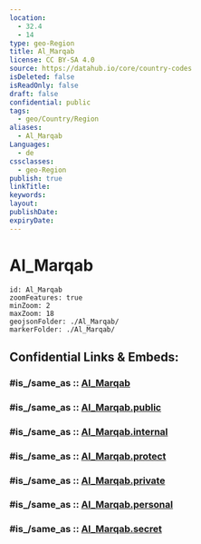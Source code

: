 ```yaml
---
location:
  - 32.4
  - 14
type: geo-Region
title: Al_Marqab
license: CC BY-SA 4.0
source: https://datahub.io/core/country-codes
isDeleted: false
isReadOnly: false
draft: false
confidential: public
tags:
  - geo/Country/Region
aliases:
  - Al_Marqab
Languages:
  - de
cssclasses:
  - geo-Region
publish: true
linkTitle:
keywords:
layout:
publishDate:
expiryDate:
---
```


# Al_Marqab

```leaflet
id: Al_Marqab
zoomFeatures: true 
minZoom: 2 
maxZoom: 18
geojsonFolder: ./Al_Marqab/
markerFolder: ./Al_Marqab/
```


## Confidential Links & Embeds: 

### #is_/same_as :: [Al_Marqab](/_Standards/Earth/Continent/Africa/Africa~North/Libya/Districs~Libya/Al_Marqab.md) 

### #is_/same_as :: [Al_Marqab.public](/_public/Earth/Continent/Africa/Africa~North/Libya/Districs~Libya/Al_Marqab.public.md) 

### #is_/same_as :: [Al_Marqab.internal](/_internal/Earth/Continent/Africa/Africa~North/Libya/Districs~Libya/Al_Marqab.internal.md) 

### #is_/same_as :: [Al_Marqab.protect](/_protect/Earth/Continent/Africa/Africa~North/Libya/Districs~Libya/Al_Marqab.protect.md) 

### #is_/same_as :: [Al_Marqab.private](/_private/Earth/Continent/Africa/Africa~North/Libya/Districs~Libya/Al_Marqab.private.md) 

### #is_/same_as :: [Al_Marqab.personal](/_personal/Earth/Continent/Africa/Africa~North/Libya/Districs~Libya/Al_Marqab.personal.md) 

### #is_/same_as :: [Al_Marqab.secret](/_secret/Earth/Continent/Africa/Africa~North/Libya/Districs~Libya/Al_Marqab.secret.md)

